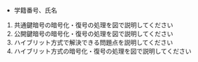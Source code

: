 * 学籍番号、氏名

1. 共通鍵暗号の暗号化・復号の処理を図で説明してください
1. 公開鍵暗号の暗号化・復号の処理を図で説明してください 
1. ハイブリット方式で解決できる問題点を説明してください  
1. ハイブリット方式の暗号化・復号の処理を図で説明してください  
